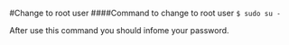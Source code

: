 #Change to root user
####Command to change to root user
`$ sudo su -`

After use this command you should infome your password.